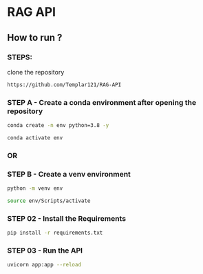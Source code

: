 # RAG API



## How to run ?
### STEPS:


clone the repository

```bash
https://github.com/Templar121/RAG-API
```

### STEP A - Create a conda environment after opening the repository

```bash
conda create -n env python=3.8 -y
```

```bash
conda activate env
```

### OR
### STEP B - Create a venv environment

```bash
python -m venv env
```

```bash
source env/Scripts/activate
```


### STEP 02 - Install the Requirements

```bash
pip install -r requirements.txt
```

### STEP 03 - Run the API

```bash
uvicorn app:app --reload
```

